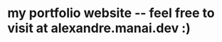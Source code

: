 my portfolio website -- feel free to visit at alexandre.manai.dev :)
====================================================================